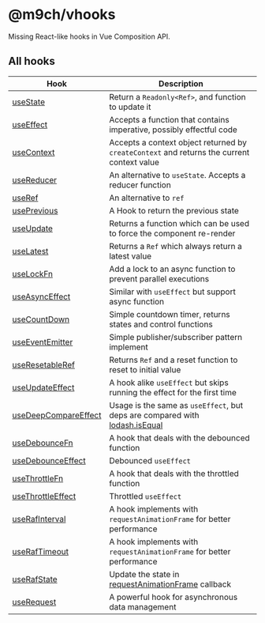 # @m9ch/vhooks

Missing React-like hooks in Vue Composition API.

## All hooks

| Hook | Description |
| ---- | ----------- |
| [useState](./src/useState/README.md) | Return a `Readonly<Ref>`, and function to update it |
| [useEffect](./src/useEffect/README.md) | Accepts a function that contains imperative, possibly effectful code |
| [useContext](./src/useContext/README.md) | Accepts a context object returned by `createContext` and returns the current context value |
| [useReducer](./src/useReducer/README.md) | An alternative to `useState`. Accepts a reducer function |
| [useRef](./src/useRef/README.md) | An alternative to `ref` |
| [usePrevious](./src/usePrevious/README.md) | A Hook to return the previous state |
| [useUpdate](./src/useUpdate/README.md) | Returns a function which can be used to force the component re-render |
| [useLatest](./src/useLatest/README.md) | Returns a `Ref` which always return a latest value |
| [useLockFn](./src/useLockFn/README.md) | Add a lock to an async function to prevent parallel executions |
| [useAsyncEffect](./src/useAsyncEffect/README.md) | Similar with `useEffect` but support async function |
| [useCountDown](./src/useCountDown/README.md) | Simple countdown timer, returns states and control functions |
| [useEventEmitter](./src/useEventEmitter/README.md) | Simple publisher/subscriber pattern implement |
| [useResetableRef](./src/useResetableRef/README.md) | Returns `Ref` and a reset function to reset to initial value |
| [useUpdateEffect](./src/useUpdateEffect/README.md) | A hook alike `useEffect` but skips running the effect for the first time |
| [useDeepCompareEffect](./src/useDeepCompareEffect/README.md) | Usage is the same as `useEffect`, but deps are compared with [lodash.isEqual](https://lodash.com/docs/4.17.15#isEqual) |
| [useDebounceFn](./src/useDebounceFn/README.md) | A hook that deals with the debounced function |
| [useDebounceEffect](./src/useDebounceEffect/README.md) | Debounced `useEffect` |
| [useThrottleFn](./src/useThrottleFn/README.md) | A hook that deals with the throttled function |
| [useThrottleEffect](./src/useThrottleEffect/README.md) | Throttled `useEffect` |
| [useRafInterval](./src/useRafInterval/README.md) | A hook implements with `requestAnimationFrame` for better performance |
| [useRafTimeout](./src/useRafTimeout/README.md) | A hook implements with `requestAnimationFrame` for better performance |
| [useRafState](./src/useRafState/README.md) | Update the state in [requestAnimationFrame](https://developer.mozilla.org/en-US/docs/Web/API/window/requestAnimationFrame) callback |
| [useRequest](./src/useRequest/README.md) | A powerful hook for asynchronous data management |
